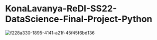 # KonaLavanya-ReDI-SS22-DataScience-Final-Project-Python

![f228a330-1895-4141-a21f-45f45f6bd136](https://user-images.githubusercontent.com/106271777/171835054-b9641bc6-13b0-4e8d-9a4f-025f6ac784f9.png)
